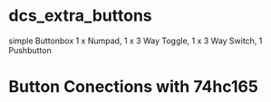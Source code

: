 # dcs_extra_buttons
simple Buttonbox 1 x Numpad, 1 x 3 Way Toggle, 1 x 3 Way Switch, 1 Pushbutton

# Button Conections with 74hc165